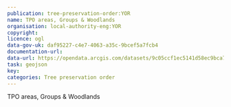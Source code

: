 ```yaml
---
publication: tree-preservation-order:YOR
name: TPO areas, Groups & Woodlands
organisation: local-authority-eng:YOR
copyright: 
licence: ogl
data-gov-uk: daf95227-c4e7-4063-a35c-9bcef5a7fcb4
documentation-url: 
data-url: https://opendata.arcgis.com/datasets/9c05ccf1ec5141d58ec9bca70cef329b_4.geojson
task: geojson
key: 
categories: Tree preservation order
---
```


TPO areas, Groups & Woodlands
